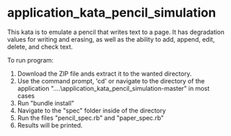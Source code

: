 # application_kata_pencil_simulation
This kata is to emulate a pencil that writes text to a page. It has degradation values for writing and erasing, as well as the ability to add, append, edit, delete, and check text.

To run program:

1. Download the ZIP file ands extract it to the wanted directory.
2. Use the command prompt, 'cd' or navigate to the directory of the application "....\application_kata_pencil_simulation-master" in most cases
3. Run "bundle install"
4. Navigate to the "spec" folder inside of the directory
5. Run the files "pencil_spec.rb" and "paper_spec.rb"
6. Results will be printed.

